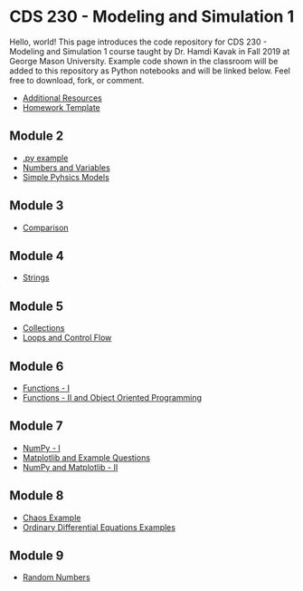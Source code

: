 # CDS 230 - Modeling and Simulation 1
Hello, world! This page introduces the code repository for CDS 230 - Modeling and Simulation 1 course taught by Dr. Hamdi Kavak in Fall 2019 at George Mason University. Example code shown in the classroom will be added to this repository as Python notebooks and will be linked below. Feel free to download, fork, or comment.


- [Additional Resources](https://github.com/hamdikavak/cds230/blob/fall-2019/additional_resources.md)
- [Homework Template](https://github.com/hamdikavak/cds230/blob/fall-2019/homework_(replace_homework_number_here).ipynb)

## Module 2
- [.py example](https://github.com/hamdikavak/cds230/blob/fall-2019/helloworld.py)
- [Numbers and Variables](https://github.com/hamdikavak/cds230/blob/fall-2019/numbers_and_variables.ipynb)
- [Simple Pyhsics Models](https://github.com/hamdikavak/cds230/blob/fall-2019/in_class_exercise_9.11.2019.ipynb)

## Module 3
- [Comparison](https://github.com/hamdikavak/cds230/blob/fall-2019/comparison.ipynb)

## Module 4
- [Strings](https://github.com/hamdikavak/cds230/blob/fall-2019/strings.ipynb)

## Module 5
- [Collections](https://github.com/hamdikavak/cds230/blob/fall-2019/collections.ipynb)
- [Loops and Control Flow](https://github.com/hamdikavak/cds230/blob/fall-2019/loops-control-flow.ipynb)

## Module 6
- [Functions - I](https://github.com/hamdikavak/cds230/blob/fall-2019/functions.ipynb)
- [Functions - II and Object Oriented Programming](https://github.com/hamdikavak/cds230/blob/fall-2019/functions2andclasses.ipynb)

## Module 7
- [NumPy - I](https://github.com/hamdikavak/cds230/blob/fall-2019/numpy1.ipynb)
- [Matplotlib and Example Questions](https://github.com/hamdikavak/cds230/blob/fall-2019/matplotlib-and-example-questions.ipynb)
- [NumPy and Matplotlib - II](https://github.com/hamdikavak/cds230/blob/fall-2019/numpy2.ipynb)

## Module 8
- [Chaos Example](https://github.com/hamdikavak/cds230/blob/fall-2019/chaos.ipynb)
- [Ordinary Differential Equations Examples](https://github.com/hamdikavak/cds230/blob/fall-2019/ode_examples.ipynb)

## Module 9
- [Random Numbers](https://github.com/hamdikavak/cds230/blob/fall-2019/random_numbers.ipynb)